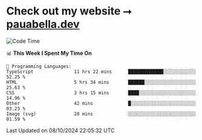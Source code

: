 # Check out my website ⭢ [pauabella.dev](https://pauabella.dev)

<!--START_SECTION:waka-->
![Code Time](http://img.shields.io/badge/Code%20Time-3%2C779%20hrs%205%20mins-blue)

📊 **This Week I Spent My Time On** 

```text
💬 Programming Languages: 
TypeScript               11 hrs 22 mins      █████████████░░░░░░░░░░░░   52.25 % 
HTML                     5 hrs 34 mins       ██████░░░░░░░░░░░░░░░░░░░   25.63 % 
CSS                      3 hrs 15 mins       ████░░░░░░░░░░░░░░░░░░░░░   14.96 % 
Other                    42 mins             █░░░░░░░░░░░░░░░░░░░░░░░░   03.23 % 
Image (svg)              20 mins             ░░░░░░░░░░░░░░░░░░░░░░░░░   01.59 % 
```


 Last Updated on 08/10/2024 22:05:32 UTC
<!--END_SECTION:waka-->
